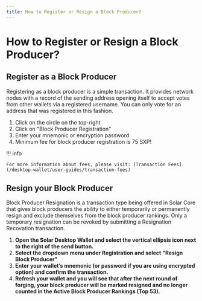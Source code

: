 ```yaml
---
title: How to Register or Resign a Block Producer?
---
```


# How to Register or Resign a Block Producer?

## Register as a Block Producer

Registering as a block producer is a simple transaction. It provides network nodes with a record of the sending address opening itself to accept votes from other wallets via a registered username. You can only vote for an address that was registered in this fashion.

1. Click on the circle on the top-right
2. Click on "Block Producer Registration"
3. Enter your mnemonic or encryption password
4. Minimum fee for block producer registration is 75 SXP!

!!! info

    For more information about fees, please visit: [Transaction Fees](/desktop-wallet/user-guides/transaction-fees)

## **Resign your Block Producer**

Block Producer Resignation is a transaction type being offered in Solar Core that gives block producers the ability to either temporarily or permanently resign and exclude themselves from the block producer rankings. Only a temporary resignation can be revoked by submitting a Resignation Recovation transaction.

1. **Open the Solar Desktop Wallet and select the vertical ellipsis icon next to the right of the send button.**
2. **Select the dropdown menu under Registration and select "Resign Block Producer"**
3. **Enter your wallet’s mnemonic (or password if you are using encrypted option) and confirm the transaction.**
4. **Refresh your wallet and you will see that after the next round of forging, your block producer will be marked resigned and no longer counted in the Active Block Producer Rankings (Top 53).**
